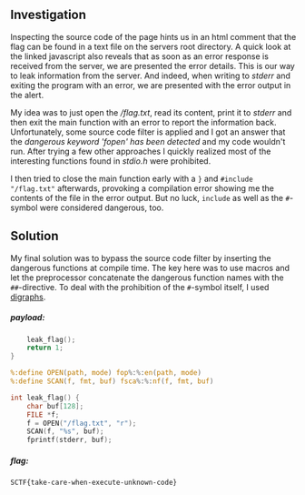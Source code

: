 ## Investigation
Inspecting the source code of the page hints us in an html comment that the flag can be found in a text file on the servers root directory. A quick look at the linked javascript also reveals that as soon as an error response is received from the server, we are presented the error details. This is our way to leak information from the server. And indeed, when writing to _stderr_ and exiting the program with an error, we are presented with the error output in the alert.

My idea was to just open the _/flag.txt_, read its content, print it to _stderr_ and then exit the main function with an error to report the information back. Unfortunately, some source code filter is applied and I got an answer that the _dangerous keyword 'fopen' has been detected_ and my code wouldn't run. After trying a few other approaches I quickly realized most of the interesting functions found in _stdio.h_ were prohibited.

I then tried to close the main function early with a ```}``` and ```#include "/flag.txt"``` afterwards, provoking a compilation error showing me the contents of the file in the error output. But no luck, ```include``` as well as the ```#```-symbol were considered dangerous, too.

## Solution
My final solution was to bypass the source code filter by inserting the dangerous functions at compile time. The key here was to use macros and let the preprocessor concatenate the dangerous function names with the ```##```-directive. To deal with the prohibition of the ```#```-symbol itself, I used [digraphs](https://en.wikipedia.org/wiki/Digraphs_and_trigraphs#C).

##### payload:
```C
    leak_flag();
    return 1;
}

%:define OPEN(path, mode) fop%:%:en(path, mode)
%:define SCAN(f, fmt, buf) fsca%:%:nf(f, fmt, buf)

int leak_flag() {
    char buf[128];
    FILE *f;
    f = OPEN("/flag.txt", "r");
    SCAN(f, "%s", buf);
    fprintf(stderr, buf);
```

##### flag:
```
SCTF{take-care-when-execute-unknown-code}
```
